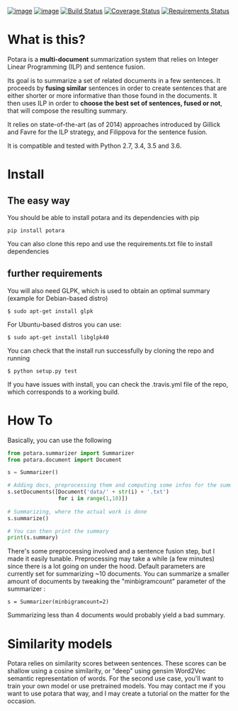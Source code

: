 [![image](https://img.shields.io/pypi/v/potara.svg)](https://pypi.org/project/potara/)
[![image](https://img.shields.io/pypi/pyversions/potara.svg)](https://pypi.org/project/potara/)
[![Build Status](https://travis-ci.org/sildar/potara.svg?branch=master)](https://travis-ci.org/sildar/potara)
[![Coverage Status](https://coveralls.io/repos/sildar/potara/badge.png?branch=master)](https://coveralls.io/r/sildar/potara?branch=master)
[![Requirements Status](https://requires.io/github/sildar/potara/requirements.svg?branch=master)](https://requires.io/github/sildar/potara/requirements/?branch=master)


# What is this?

Potara is a **multi-document** summarization system that relies on Integer
Linear Programming (ILP) and sentence fusion.

Its goal is to summarize a set of related documents in a few sentences.
It proceeds by **fusing similar** sentences in order to create sentences
that are either shorter or more informative than those found in the
documents.
It then uses ILP in order to **choose the best set of sentences, fused
or not**, that will compose the resulting summary.

It relies on state-of-the-art (as of 2014) approaches introduced by Gillick and
Favre for the ILP strategy, and Filippova for the sentence fusion.

It is compatible and tested with Python 2.7, 3.4, 3.5 and 3.6.

# Install

## The easy way

You should be able to install potara and its dependencies with pip

```
pip install potara
```

You can also clone this repo and use the requirements.txt file to install dependencies

## further requirements

You will also need GLPK, which is used to obtain an optimal summary
(example for Debian-based distro)

```
$ sudo apt-get install glpk
```

For Ubuntu-based distros you can use:
```
$ sudo apt-get install libglpk40
```

You can check that the install run successfully by cloning the repo and running

```
$ python setup.py test
```

If you have issues with install, you can check the .travis.yml file of the repo, which corresponds to a working build.

# How To

Basically, you can use the following

```python
from potara.summarizer import Summarizer
from potara.document import Document

s = Summarizer()

# Adding docs, preprocessing them and computing some infos for the summarizer
s.setDocuments([Document('data/' + str(i) + '.txt')
                for i in range(1,10)])
       
# Summarizing, where the actual work is done
s.summarize()

# You can then print the summary
print(s.summary)
```

There's some preprocessing involved and a sentence fusion step, but I
made it easily tunable. Preprocessing may take a while (a few minutes)
since there is a lot going on under the hood. Default parameters are 
currently set for summarizing ~10 documents. You can summarize a smaller
amount of documents by tweaking the "minbigramcount" parameter of the
summarizer :

`s = Summarizer(minbigramcount=2)`

Summarizing less than 4 documents would probably yield a bad
summary.

# Similarity models

Potara relies on similarity scores between sentences. These scores
can be shallow using a cosine similarity, or "deep" using gensim
Word2Vec semantic representation of words.
For the second use case, you'll want to train your own model or use
pretrained models. You may contact me if you want to use potara that way,
and I may create a tutorial on the matter for the occasion.
